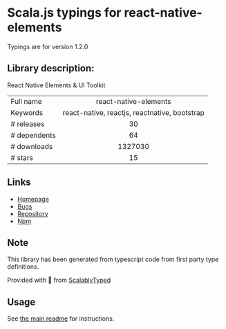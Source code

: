 
# Scala.js typings for react-native-elements

Typings are for version 1.2.0

## Library description:
React Native Elements & UI Toolkit

|                    |                 |
| ------------------ | :-------------: |
| Full name          | react-native-elements |
| Keywords           | react-native, reactjs, reactnative, bootstrap |
| # releases         | 30 |
| # dependents       | 64 |
| # downloads        | 1327030 |
| # stars            | 15 |

## Links
- [Homepage](https://react-native-training.github.io/react-native-elements/)
- [Bugs](https://github.com/react-native-training/react-native-elements/issues)
- [Repository](https://github.com/react-native-training/react-native-elements)
- [Npm](https://www.npmjs.com/package/react-native-elements)
    


## Note
This library has been generated from typescript code from first party type definitions.

Provided with :purple_heart: from [ScalablyTyped](https://github.com/oyvindberg/ScalablyTyped)

## Usage
See [the main readme](../../readme.md) for instructions.


